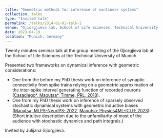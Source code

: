 ```yaml
---
title: "Geometric methods for inference of nonlinear systems"
collection: talks
type: "Invited talk"
permalink: /talks/2014-02-01-talk-2
venue: "Gjiorgjieva lab, School of Life Sciences, Technical University of Munich"
date: 2023-04-19
location: "Munich, Germany"
---
```


Twenty minutes seminar talk at the group meeting of the Gjiorgjieva lab at the School of Life Sciences at the Technical University of Munich.

Presented two frameworks on dynamical inference with geometric considerations:
 - One from the before my PhD thesis work on inference of synaptic connectivity from spike trains relying on a geometric approximation of the inter-spike interval generating function of recorded neurons ([Casadiego\*, Maoutsa\*, Timme; PRL; 2018](https://drive.google.com/file/d/1QAjTnnOx4pykA_7WAnuApRMgdmWtGrIR/view)).
 - One from my PhD thesis work on inference of sparsely observed stochastic dynamical systems with geometric inductive biases ([Maoutsa; MLPS-NeurIPS; 2022](https://arxiv.org/abs/2301.08102), [Maoutsa; Physics4ML-ICLR; 2023](https://arxiv.org/abs/2304.00423)).
(Short intuitve description due to the unfamiliarity of most of the audience with stochastic dynamics and path integrals.)

Invited by Julijana Gjiorgjieva.

